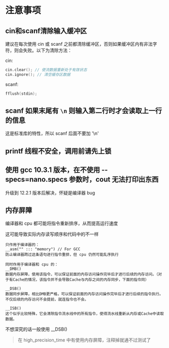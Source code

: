 # 注意事项

## cin和scanf清除输入缓冲区

建议在每次使用 cin 或 scanf 之前都清除缓冲区，否则如果缓冲区内有非法字符，则会失败。以下为清除方法：

cin:

```c++
cin.clear(); // 使流数据重新处于有效状态
cin.ignore(); // 清空缓存区数据
```

scanf:

```c
fflush(stdin);
```

## scanf 如果末尾有 `\n` 则输入第二行时才会读取上一行的信息

这是标准库的特性，所以 scanf 后面不要加 '\n'

## printf 线程不安全，调用前请先上锁

## 使用 gcc 10.3.1 版本，在不使用 --specs=nano.specs 参数时，cout 无法打印出东西

升级到 12.2.1 版本后解决，怀疑是编译器 bug

## 内存屏障

编译器和 cpu 都可能将指令重新排序，从而提高运行速度

这可能导致实际内存读写顺序和代码中的不一样

```
只作用于编译器的：
__asm("" ::: "memory") // For GCC
防止编译器跨过这条语句进行指令重排，但 cpu 仍然可能乱序执行

同时作用于编译器和 cpu 的：
__DMB()
数据内存屏障，使用该指令，可以保证前面的内存访问操作完毕后才进行后续的内存访问。（对于有Cache的情况，该指令并不会导致Cache与内存之间的内存同步，下面的指令同）

__DSB()
数据同步屏障，相比DMB更严格，可以保证前面的内存访问操作完毕后才进行后续的指令执行。 不仅后续的内存访问不会提前，就连指令也不会。

__ISB()
这个似乎比较特殊，它会清除指令流水线中的所有指令，使得流水线重新从内存或Cache中读取数据。
```

不想深究的话一般使用 __DSB()

> 在 high_precision_time 中有使用内存屏障，注释掉就通不过测试了
